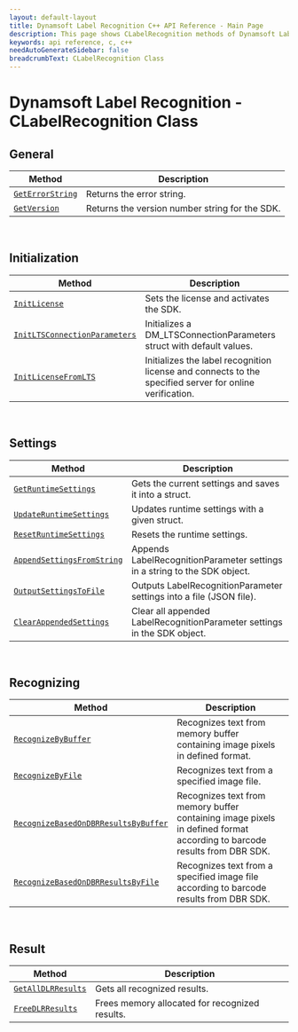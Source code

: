 ```yaml
---
layout: default-layout
title: Dynamsoft Label Recognition C++ API Reference - Main Page
description: This page shows CLabelRecognition methods of Dynamsoft Label Recognition for C/C++ API Reference.
keywords: api reference, c, c++
needAutoGenerateSidebar: false
breadcrumbText: CLabelRecognition Class
---
```



# Dynamsoft Label Recognition - CLabelRecognition Class

## General
   
  | Method               | Description |
  |----------------------|-------------|
  | [`GetErrorString`](general.md#dlr_geterrorstring) | Returns the error string. |
  | [`GetVersion`](general.md#dlr_getversion) | Returns the version number string for the SDK. |
   
&nbsp; 

## Initialization
  
  | Method               | Description |
  |----------------------|-------------|
  | [`InitLicense`](initialization.md#dlr_initlicense) | Sets the license and activates the SDK. |
  | [`InitLTSConnectionParameters`](initialization.md#initltsconnectionparameters) | Initializes a DM_LTSConnectionParameters struct with default values. |
  | [`InitLicenseFromLTS`](initialization.md#initlicensefromlts) | Initializes the label recognition license and connects to the specified server for online verification. |

&nbsp; 

## Settings

  | Method               | Description |
  |----------------------|-------------|
  | [`GetRuntimeSettings`](settings.md#dlr_getruntimesettings) | Gets the current settings and saves it into a struct. |
  | [`UpdateRuntimeSettings`](settings.md#dlr_updateruntimesettings) | Updates runtime settings with a given struct. |
  | [`ResetRuntimeSettings`](settings.md#dlr_resetruntimesettings) | Resets the runtime settings. |
  | [`AppendSettingsFromString`](settings.md#dlr_appendsettingsfromstring) | Appends LabelRecognitionParameter settings in a string to the SDK object. |
  | [`OutputSettingsToFile`](settings.md#dlr_outputsettingstofile) | Outputs LabelRecognitionParameter settings into a file (JSON file). |
  | [`ClearAppendedSettings`](settings.md#dlr_clearappendedsettings) | Clear all appended LabelRecognitionParameter settings in the SDK object. |

&nbsp; 
   
## Recognizing
   
  | Method               | Description |
  |----------------------|-------------|
  | [`RecognizeByBuffer`](recognizing.md#dlr_recognizebybuffer) | Recognizes text from memory buffer containing image pixels in defined format. |
  | [`RecognizeByFile`](recognizing.md#dlr_recognizebyfile) | Recognizes text from a specified image file. |
  | [`RecognizeBasedOnDBRResultsByBuffer`](recognizing.md#dlr_RecognizeBasedOnDBRResultsByBuffer) | Recognizes text from memory buffer containing image pixels in defined format according to barcode results from DBR SDK. |
  | [`RecognizeBasedOnDBRResultsByFile`](recognizing.md#dlr_RecognizeBasedOnDBRResultsByFile) |Recognizes text from a specified image file according to barcode results from DBR SDK. |
   
&nbsp; 
   
## Result
   
  | Method               | Description |
  |----------------------|-------------|
  | [`GetAllDLRResults`](result.md#dlr_getalldlrresults) | Gets all recognized results. |
  | [`FreeDLRResults`](result.md#dlr_freedlrresults) | Frees memory allocated for recognized results. |
       
&nbsp; 

